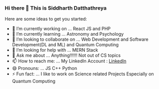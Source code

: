 ### Hi there 👋 This is Siddharth Datthathreya

<!--
**sidrockzz/sidrockzz** is a ✨ _special_ ✨ repository because its `README.md` (this file) appears on your GitHub profile. -->

Here are some ideas to get you started:

- 🔭 I’m currently working on ... React JS and PHP
- 🌱 I’m currently learning ... Astronomy and Psychology 
- 👯 I’m looking to collaborate on ... Web Development and Software Development(DL and ML) and Quantum Computing
- 🤔 I’m looking for help with ... MERN Stack
- 💬 Ask me about ... Anything!!!!!! Not out of CS topics
- 📫 How to reach me: ... My LinkedIn Account : <a href="https://www.linkedin.com/in/siddharthdatthathreya/">LinkedIn</a>
- 😄 Pronouns: ... JS C++ Python
- ⚡ Fun fact: ... I like to work on Science related Projects Especially on Quantum Computing

